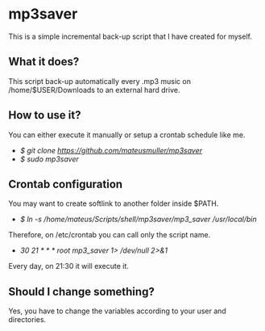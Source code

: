 # mp3saver
This is a simple incremental back-up script that I have created for myself.

## What it does?
This script back-up automatically every .mp3 music on /home/$USER/Downloads to an external hard drive.

## How to use it?
You can either execute it manually or setup a crontab schedule like me.

* *$ git clone https://github.com/mateusmuller/mp3saver*
* *$ sudo mp3saver*

## Crontab configuration
You may want to create softlink to another folder inside $PATH.

* *$ ln -s /home/mateus/Scripts/shell/mp3saver/mp3_saver /usr/local/bin*

Therefore, on /etc/crontab you can call only the script name.

* *30 21   * * *   root    mp3_saver 1> /dev/null 2>&1*

Every day, on 21:30 it will execute it.

## Should I change something?
Yes, you have to change the variables according to your user and directories.
